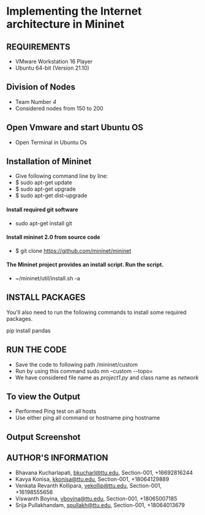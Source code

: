 # Implementing the Internet architecture in Mininet 
## REQUIREMENTS
* VMware Workstation 16 Player
* Ubuntu 64-bit (Version 21.10)
## Division of Nodes
* Team Number *4*
* Considered nodes from 150 to 200
## Open Vmware and start Ubuntu OS
* Open Terminal in Ubuntu Os

## Installation of Mininet
* Give following command line by line:
* $ sudo apt-get update
* $ sudo apt-get upgrade
* $ sudo apt-get dist-upgrade
#### Install required git software
* sudo apt-get install git
#### Install mininet 2.0 from source code
* $ git clone https://github.com/mininet/mininet
#### The Mininet project provides an install script. Run the script. 
* ~/mininet/util/install.sh -a


## INSTALL PACKAGES
You'll also need to run the following commands to install some required packages.  

 pip install pandas
 
 
 
## RUN THE CODE  
* Save the code to following path /mininet/custom  
* Run by using this command sudo mn –custom <python file name.py>  --topo=<class name>
* We have considered file name as *project1.py* and class name as *network*

## To view the Output
 * Performed Ping test on all hosts
 * Use either ping all command or hostname ping hostname
  
## Output Screenshot
  

## AUTHOR'S INFORMATION

* Bhavana Kucharlapati, bkucharl@ttu.edu, Section-001, +16692816244
*  Kavya Konisa, kkonisa@ttu.edu, Section-001, +18064129889
*   Venkata Revanth Kollipara, vekollip@ttu.edu, Section-001, +16198555656
*    Viswanth Boyina, vboyina@ttu.edu, Section-001, +18065007185
*    Srija Pullakhandam, spullakh@ttu.edu, Section-001, +18064013679
